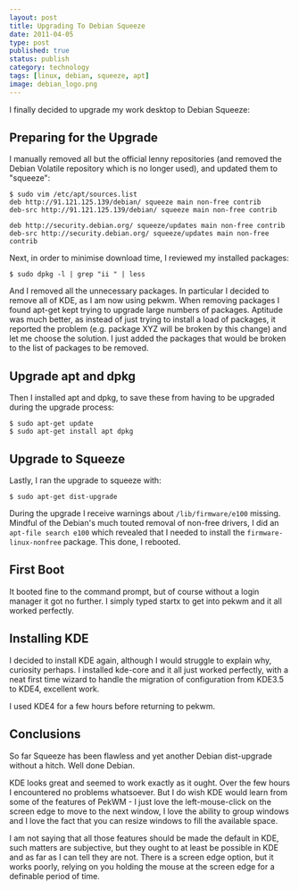 ```yaml
--- 
layout: post 
title: Upgrading To Debian Squeeze
date: 2011-04-05
type: post 
published: true 
status: publish
category: technology
tags: [linux, debian, squeeze, apt]
image: debian_logo.png
---
```


I finally decided to upgrade my work desktop to Debian Squeeze:

Preparing for the Upgrade
-------------------------

I manually removed all but the official lenny repositories (and removed
the Debian Volatile repository which is no longer used), and updated
them to "squeeze":

<!--more-->

    $ sudo vim /etc/apt/sources.list
    deb http://91.121.125.139/debian/ squeeze main non-free contrib
    deb-src http://91.121.125.139/debian/ squeeze main non-free contrib

    deb http://security.debian.org/ squeeze/updates main non-free contrib
    deb-src http://security.debian.org/ squeeze/updates main non-free contrib

Next, in order to minimise download time, I reviewed my installed
packages:

    $ sudo dpkg -l | grep "ii " | less

And I removed all the unnecessary packages. In particular I decided to
remove all of KDE, as I am now using pekwm. When removing packages I
found apt-get kept trying to upgrade large numbers of packages. Aptitude
was much better, as instead of just trying to install a load of
packages, it reported the problem (e.g. package XYZ will be broken by
this change) and let me choose the solution. I just added the packages
that would be broken to the list of packages to be removed.

Upgrade apt and dpkg
--------------------

Then I installed apt and dpkg, to save these from having to be upgraded
during the upgrade process:

    $ sudo apt-get update
    $ sudo apt-get install apt dpkg

Upgrade to Squeeze
------------------

Lastly, I ran the upgrade to squeeze with:

    $ sudo apt-get dist-upgrade

During the upgrade I receive warnings about `/lib/firmware/e100`
missing. Mindful of the Debian's much touted removal of non-free
drivers, I did an `apt-file search e100` which revealed that I needed to
install the `firmware-linux-nonfree` package. This done, I rebooted.

First Boot
----------

It booted fine to the command prompt, but of course without a login
manager it got no further. I simply typed startx to get into pekwm and
it all worked perfectly.

Installing KDE
--------------

I decided to install KDE again, although I would struggle to explain
why, curiosity perhaps. I installed kde-core and it all just worked
perfectly, with a neat first time wizard to handle the migration of
configuration from KDE3.5 to KDE4, excellent work.

I used KDE4 for a few hours before returning to pekwm.

Conclusions
-----------

So far Squeeze has been flawless and yet another Debian dist-upgrade
without a hitch. Well done Debian.

KDE looks great and seemed to work exactly as it ought. Over the few
hours I encountered no problems whatsoever. But I do wish KDE would
learn from some of the features of PekWM - I just love the
left-mouse-click on the screen edge to move to the next window, I love
the ability to group windows and I love the fact that you can resize
windows to fill the available space.

I am not saying that all those features should be made the default in
KDE, such matters are subjective, but they ought to at least be possible
in KDE and as far as I can tell they are not. There is a screen edge
option, but it works poorly, relying on you holding the mouse at the
screen edge for a definable period of time.

